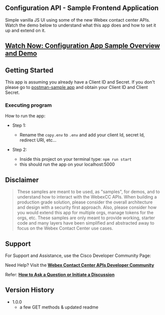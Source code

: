 ## Configuration API - Sample Frontend Application

Simple vanilla JS UI using some of the new Webex contact center APIs.
Watch the demo below to understand what this app does and how to set it up and extend on it.

## [Watch Now: Configuration App Sample Overview and Demo](https://app.vidcast.io/share/25878069-6460-4a18-aaef-8e639efc48d3)

## Getting Started

This app is assuming you already have a Client ID and Secret. If you don't please go to [postman-sample app](https://github.com/CiscoDevNet/webex-contact-center-api-samples/tree/main/postman-sample) and obtain your Client ID and Client Secret.

### Executing program

How to run the app:

- Step 1:

  - Rename the `copy.env` to `.env` and add your client Id, secret Id, redirect URI, etc...

- Step 2:
  - Inside this project on your terminal type: `npm run start`
  - this should run the app on your localhost:5000

## Disclaimer

> These samples are meant to be used, as "samples", for demos, and to understand how to interact with the WebexCC APIs.
> When building a production grade solution, please consider the overall architecture and design with a security first approach.
> Also, please consider how you would extend this app for multiple orgs, manage tokens for the orgs, etc.
> These samples are only meant to provide working, starter code and many layers have been simplified and abstracted away to focus on the Webex Contact Center use cases.

## Support

For Support and Assistance, use the Cisco Developer Community Page:

Need Help? Visit the **[Webex Contact Center APIs Developer Community](https://community.cisco.com/t5/contact-center/bd-p/j-disc-dev-contact-center)**

Refer: **[How to Ask a Question or Initiate a Discussion](https://community.cisco.com/t5/contact-center/webex-contact-center-apis-developer-community-and-support/m-p/4558270)**

## Version History

- 1.0.0
  - a few GET methods & updated readme
    <!-- * See [commit change]() or See [release history]() -->
    <!-- * See [commit change]() or See [release history]() -->
